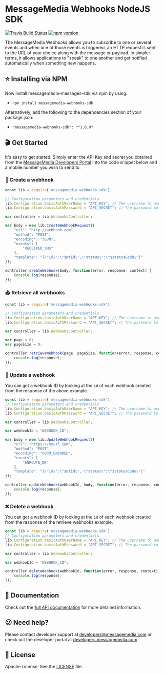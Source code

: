 # MessageMedia Webhooks NodeJS SDK
[![Travis Build Status](https://api.travis-ci.org/messagemedia/webhooks-nodejs-sdk.svg?branch=master)](https://travis-ci.org/messagemedia/webhooks-nodejs-sdk)
[![npm version](https://badge.fury.io/js/messagemedia-webhooks-sdk.svg)](https://badge.fury.io/js/messagemedia-webhooks-sdk)

The MessageMedia Webhooks allows you to subscribe to one or several events and when one of those events is triggered, an HTTP request is sent to the URL of your choice along with the message or payload. In simpler terms, it allows applications to "speak" to one another and get notified automatically when something new happens.

## ⭐️ Installing via NPM
Now install messagemedia-messages-sdk via npm by using:
* `npm install messagemedia-webhooks-sdk`

Alternatively, add the following to the dependencies section of your package.json:
* `"messagemedia-webhooks-sdk": "^1.0.0"`

## 🎬 Get Started
It's easy to get started. Simply enter the API Key and secret you obtained from the [MessageMedia Developers Portal](https://developers.messagemedia.com) into the code snippet below and a mobile number you wish to send to.

### 🚀 Create a webhook
```javascript
const lib = require('messagemedia-webhooks-sdk');

// Configuration parameters and credentials
lib.Configuration.basicAuthUserName = "API_KEY"; // The username to use with basic authentication
lib.Configuration.basicAuthPassword = "API_SECRET"; // The password to use with basic authentication

var controller = lib.WebhooksController;

var body = new lib.CreateWebhookRequest({
    "url": "http://webhook.com",
    "method": "POST",
    "encoding": "JSON",
    "events": [
        "RECEIVED_SMS"
    ],
    "template": "{\"id\":\"$mtId\",\"status\":\"$statusCode\"}"
});

controller.createWebhook(body, function(error, response, context) {
    console.log(response);
});

```

### 📥 Retrieve all webhooks
```javascript
const lib = require('messagemedia-webhooks-sdk');

// Configuration parameters and credentials
lib.Configuration.basicAuthUserName = "API_KEY"; // The username to use with basic authentication
lib.Configuration.basicAuthPassword = "API_SECRET"; // The password to use with basic authentication

var controller = lib.WebhooksController;

var page = 0;
var pageSize = 0;

controller.retrieveWebhook(page, pageSize, function(error, response, context) {
    console.log(response);
});

```

### 🔄 Update a webhook
You can get a webhook ID by looking at the `id` of each webhook created from the response of the above example.
```javascript
const lib = require('messagemedia-webhooks-sdk');
// Configuration parameters and credentials
lib.Configuration.basicAuthUserName = "API_KEY"; // The username to use with basic authentication
lib.Configuration.basicAuthPassword = "API_SECRET"; // The password to use with basic authentication

var controller = lib.WebhooksController;

var webhookId = "WEBHOOK_ID";

var body = new lib.UpdateWebhookRequest({
    "url": "https://myurl.com",
    "method": "POST",
    "encoding": "FORM_ENCODED",
    "events": [
        "ENROUTE_DR"
    ],
    "template": "{\"id\":\"$mtId\", \"status\":\"$statusCode\"}"
});

controller.updateWebhook(webhookId, body, function(error, response, context) {
    console.log(response);
});

```

### ❌ Delete a webhook
You can get a webhook ID by looking at the `id` of each webhook created from the response of the retrieve webhooks example.
```javascript
const lib = require('messagemedia-webhooks-sdk');
// Configuration parameters and credentials
lib.Configuration.basicAuthUserName = "API_KEY"; // The username to use with basic authentication
lib.Configuration.basicAuthPassword = "API_SECRET"; // The password to use with basic authentication

var controller = lib.WebhooksController;

var webhookId = "WEBHOOK_ID";

controller.deleteWebhook(webhookId, function(error, response, context) {
    console.log(response);
});

```

## 📕 Documentation
Check out the [full API documentation](DOCUMENTATION.md) for more detailed information.

## 😕 Need help?
Please contact developer support at developers@messagemedia.com or check out the developer portal at [developers.messagemedia.com](https://developers.messagemedia.com/)

## 📃 License
Apache License. See the [LICENSE](LICENSE) file.
